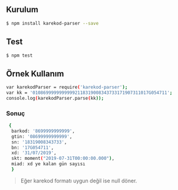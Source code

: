 ## Kurulum
```sh
$ npm install karekod-parser --save
```
## Test
```sh
$ npm test
```

## Örnek Kullanım
```sh
var karekodParser = require('karekod-parser');
var kk = '01086999999999992118319008343733171907311017G054711';
console.log(karekodParser.parse(kk));
```
### Sonuç
```sh
 { 
  barkod: '8699999999999',
  gtin: '08699999999999',
  sn: '18319008343733',
  bn: '17G054711',
  xd: '31/07/2019',
  skt: moment("2019-07-31T00:00:00.000"),
  miad: xd ye kalan gün sayısı
  }
```

> Eğer karekod formatı uygun değil ise null döner.
